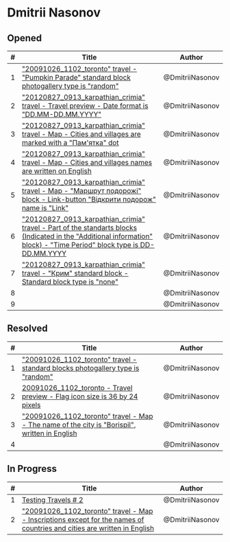 # Dmitrii Nasonov

## Opened

| #   | Title | Author
| --- | ---   | ----
| 1   | ["20091026_1102_toronto" travel - "Pumpkin Parade" standard block photogallery type is "random"](https://github.com/scholokov/long-travel-2/issues/5181)  | @DmitriiNasonov
| 2   | ["20120827_0913_karpathian_crimia" travel - Travel preview - Date format is "DD.MM-DD.MM.YYYY"](https://github.com/scholokov/long-travel-2/issues/5182)  | @DmitriiNasonov
| 3   | ["20120827_0913_karpathian_crimia" travel - Map - Cities and villages are marked with a "Пам'ятка" dot](https://github.com/scholokov/long-travel-2/issues/5183)  | @DmitriiNasonov
| 4   | ["20120827_0913_karpathian_crimia" travel - Map - Cities and villages names are written on English](https://github.com/scholokov/long-travel-2/issues/5184) | @DmitriiNasonov
| 5   | ["20120827_0913_karpathian_crimia" travel - Map - "Маршрут подорожі" block - Link-button "Відкрити подорож" name is "Link"](https://github.com/scholokov/long-travel-2/issues/5185)  | @DmitriiNasonov
| 6   | ["20120827_0913_karpathian_crimia" travel - Part of the standarts blocks (Indicated in the "Additional information" block) - "Time Period" block type is DD-DD.MM.YYYY ](https://github.com/scholokov/long-travel-2/issues/5186)  | @DmitriiNasonov
| 7   | ["20120827_0913_karpathian_crimia" travel - "Крим" standard block - Standard block type is "none"](https://github.com/scholokov/long-travel-2/issues/5187)  | @DmitriiNasonov
| 8   | []()  | @DmitriiNasonov
| 9   | []()  | @DmitriiNasonov


## Resolved
| #   | Title | Author
| --- | ---   | ----
| 1   | ["20091026_1102_toronto" travel - standard blocks photogallery type is "random"](https://github.com/scholokov/long-travel-2/issues/5161)  | @DmitriiNasonov
| 2   | [20091026_1102_toronto - Travel preview - Flag icon size is 36 by 24 pixels](https://github.com/scholokov/long-travel-2/issues/5152)  | @DmitriiNasonov
| 3   | ["20091026_1102_toronto" travel - Map - The name of the city is "Borispil", written in English](https://github.com/scholokov/long-travel-2/issues/5158)  | @DmitriiNasonov
| 4   | []()  | @DmitriiNasonov


## In Progress
| #   | Title | Author
| --- | ---   | ----
| 1   | [Testing Travels # 2](https://github.com/scholokov/long-travel-2/issues/5128)  | @DmitriiNasonov
| 2   | ["20091026_1102_toronto" travel - Map - Inscriptions except for the names of countries and cities are written in English](https://github.com/scholokov/long-travel-2/issues/5159)  | @DmitriiNasonov
